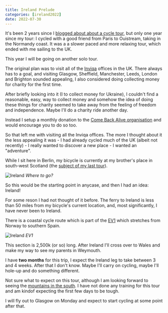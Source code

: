 ```yaml
--- 
title: Ireland Prelude
categories: [ireland2022]
date: 2022-07-30
---
```


It's been 2 years since I [blogged about about a cycle tour](/touring), but
only one year since my tour: I cycled with a good friend from Paris to
Ouistream, taking in the Normandy coast. It was a a slower paced and more
relaxing tour, which ended with me sailing to the UK.

This year I will be going on another solo tour.

The original plan was to visit all of the [Inviqa](https://inviqa.com) offices
in the UK. There always has to a goal, and visiting Glasgow, Sheffield,
Manchester, Leeds, London and Brighton sounded appealing, I also considered
doing collecting money for charity for the first time.

After briefly looking into it (I to collect money for Ukraine), I couldn't
find a reasonable, easy, way to collect money and somehow the idea of doing
these things for charity seemed to take away from the feeling of freedom and
independence. Maybe I'll do a charity ride another day.

Instead I setup a monthly donation to the [Come Back Alive
organisation](https://www.comebackalive.in.ua/) and would encourage you to do
so too.

So that left me with visiting all the Inviqa offices. The more I thought about
it the less appealing it was - I had already cycled much of the UK (albeit not
recently) - I really wanted to discover a new place - I wanted an "adventure".

While I sit here in Berlin, my bicycle is currently at my brother's place in
south-west Scotland (the [subject of my last
tour](/blog/categories/scotland2020/)).

![Ireland](/images/2022-07-30/ireland.png)
*Where to go?*

So this would be the starting point in anycase, and then I had an idea:
Ireland!

For some reson I had not thought of it before. The ferry to Ireland is less
than 50 miles from my bicycle's current location, and, most significantly, I
have never been to Ireland.

There is a coastal cycle route which is part of the
[EV1](https://en.eurovelo.com/ev1/) which stretches from Norway to southern
Spain.

![Ireland](/images/2022-07-30/ireland1.png)
*EV1*

This section is 2,500k (or so) long. After Ireland I'll cross over to Wales
and make my way to see my parents in Weymouth.

I have **two months** for this trip, I expect the Ireland leg to take between 3
and 4 weeks. After that I don't know. Maybe I'll carry on cycling, maybe I'll
hole-up and do something different.

Not sure what to expect on this tour, although I am looking forward to seeing
the [mountains in the
south](https://en.wikipedia.org/wiki/Lists_of_mountains_in_Ireland). I have
not done any training for this tour and am kindof expecting the first few days
to be tough.

I will fly out to Glasgow on Monday and expect to start cycling at some point
after that.
